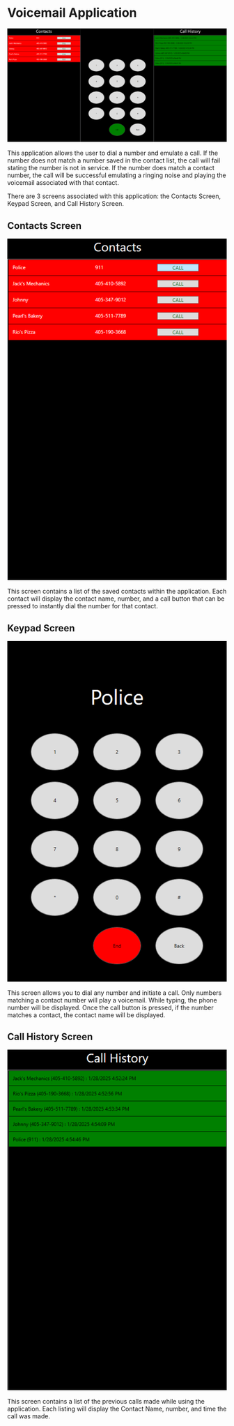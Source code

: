 # Voicemail Application

![Voicemail Application Screenshot](images\VoicemailApplicationScreenshot.png)

This application allows the user to dial a number and emulate a call. If the number does not match a number saved in the contact list, the call will fail stating the number is not in service. If the number does match a contact number, the call will be successful emulating a ringing noise and playing the voicemail associated with that contact. 

There are 3 screens associated with this application: the Contacts Screen, Keypad Screen, and Call History Screen. 

## Contacts Screen


![Contacts Screen](images\ContactsScreen.png)

This screen contains a list of the saved contacts within the application. Each contact will display the contact name, number, and a call button that can be pressed to instantly dial the number for that contact.

## Keypad Screen

![Keypad Screen](images\KeypadScreen.png)

This screen allows you to dial any number and initiate a call. Only numbers matching a contact number will play a voicemail. While typing, the phone number will be displayed. Once the call button is pressed, if the number matches a contact, the contact name will be displayed.

## Call History Screen

![Call History Screen](images\CallHistoryScreen.png)

This screen contains a list of the previous calls made while using the application. Each listing will display the Contact Name, number, and time the call was made.
